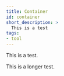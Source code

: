 ```yaml
---
title: Container
id: container
short_description: >
  This is a test
tags:
- tool
---
```

This is a test. 

<!--more-->

This is a longer test.
